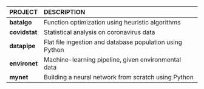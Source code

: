 |PROJECT|DESCRIPTION|
|:---|:---|
|<b>batalgo</b>|Function optimization using heuristic algorithms|
|<b>covidstat</b>|Statistical analysis on coronavirus data|
|<b>datapipe</b>|Flat file ingestion and database population using Python|
|<b>environet</b>|Machine-learning pipeline, given environmental data|
|<b>mynet</b>|Building a neural network from scratch using Python|
